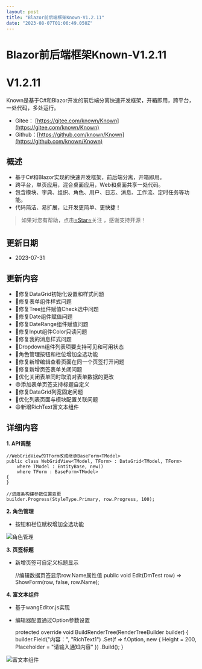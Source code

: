 ```yaml
---
layout: post
title: "Blazor前后端框架Known-V1.2.11"
date: "2023-08-07T01:06:49.050Z"
---
```

Blazor前后端框架Known-V1.2.11
========================

V1.2.11
=======

Known是基于C#和Blazor开发的前后端分离快速开发框架，开箱即用，跨平台，一处代码，多处运行。

*   Gitee： [https://gitee.com/known/Known](https://gitee.com/known/Known)
*   Github：[https://github.com/known/Known](https://github.com/known/Known)

概述
--

*   基于C#和Blazor实现的快速开发框架，前后端分离，开箱即用。
*   跨平台，单页应用，混合桌面应用，Web和桌面共享一处代码。
*   包含模块、字典、组织、角色、用户、日志、消息、工作流、定时任务等功能。
*   代码简洁、易扩展，让开发更简单、更快捷！

> 如果对您有帮助，点击[⭐Star⭐](https://gitee.com/known/Known)关注 ，感谢支持开源！

更新日期
----

*   2023-07-31

更新内容
----

*   🐛修复DataGrid初始化设置和样式问题
*   🐛修复表单组件样式问题
*   🐛修复Tree组件赋值Check选中问题
*   🐛修复Date组件赋值问题
*   🐛修复DateRange组件赋值问题
*   🐛修复Input组件Color只读问题
*   🐛修复我的消息样式问题
*   🔨Dropdown组件列表项要支持可见和可用状态
*   🔨角色管理按钮和栏位增加全选功能
*   🐛修复新增编辑查看页面在同一个页签打开问题
*   🐛修复新增页签表单关闭问题
*   🔨优化关闭表单同时取消对表单数据的更改
*   😄添加表单页签支持标题自定义
*   🐛修复DataGrid列宽固定问题
*   🔨优化列表页面与模块配置关联问题
*   😄新增RichText富文本组件

详细内容
----

**1\. API调整**

    //WebGridView的TForm改成继承BaseForm<TModel>
    public class WebGridView<TModel, TForm> : DataGrid<TModel, TForm> 
        where TModel : EntityBase, new() 
        where TForm : BaseForm<TModel>
    {
    }
    
    //进度条构建参数位置变更
    builder.Progress(StyleType.Primary, row.Progress, 100);
    

**2\. 角色管理**

*   按钮和栏位赋权增加全选功能

![角色管理](https://foruda.gitee.com/images/1690805454168254758/77ae373e_14334.png "屏幕截图")

**3\. 页签标题**

*   新增页签可自定义标题显示

    //编辑数据页签显示row.Name属性值
    public void Edit(DmTest row) => ShowForm(row, false, row.Name);
    

**4\. 富文本组件**

*   基于wangEditor.js实现
*   编辑器配置通过Option参数设置

    protected override void BuildRenderTree(RenderTreeBuilder builder)
    {
        builder.Field<RichText>("内容：", "RichText1")
               .Set(f => f.Option, new
               {
                   Height = 200,
                   Placeholder = "请输入通知内容"
               })
               .Build();
    }
    

![富文本组件](https://foruda.gitee.com/images/1690806269408820232/a791f431_14334.png "屏幕截图")